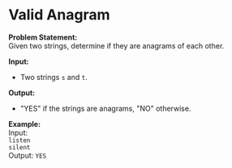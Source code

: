 # Valid Anagram

**Problem Statement:**  
Given two strings, determine if they are anagrams of each other.

**Input:**  
- Two strings `s` and `t`.

**Output:**  
- "YES" if the strings are anagrams, "NO" otherwise.

**Example:**  
Input:  
`listen`  
`silent`  
Output: `YES`